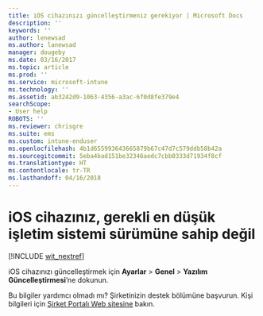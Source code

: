 ```yaml
---
title: iOS cihazınızı güncelleştirmeniz gerekiyor | Microsoft Docs
description: ''
keywords: ''
author: lenewsad
ms.author: lanewsad
manager: dougeby
ms.date: 03/16/2017
ms.topic: article
ms.prod: ''
ms.service: microsoft-intune
ms.technology: ''
ms.assetid: ab3242d9-1063-4356-a3ac-6f0d8fe379e4
searchScope:
- User help
ROBOTS: ''
ms.reviewer: chrisgre
ms.suite: ems
ms.custom: intune-enduser
ms.openlocfilehash: 4b1d655993643665879b67c47d7c579ddb58b42a
ms.sourcegitcommit: 5eba4bad151be32346aedc7cbb0333d71934f8cf
ms.translationtype: HT
ms.contentlocale: tr-TR
ms.lasthandoff: 04/16/2018
---
```

# <a name="your-ios-device-doesnt-have-the-required-minimum-operating-system-version"></a>iOS cihazınız, gerekli en düşük işletim sistemi sürümüne sahip değil

[!INCLUDE [wit_nextref](includes/end-user-os-update-guidance.md)]

iOS cihazınızı güncelleştirmek için **Ayarlar** > **Genel** > **Yazılım Güncelleştirmesi**’ne dokunun.

Bu bilgiler yardımcı olmadı mı? Şirketinizin destek bölümüne başvurun. Kişi bilgileri için [Şirket Portalı Web sitesine](https://portal.manage.microsoft.com#HelpDeskDialog) bakın.
